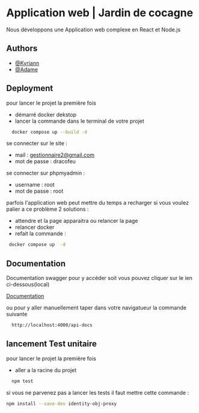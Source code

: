 
# Application web | Jardin de cocagne

Nous développons une Application web complexe en React et Node.js


## Authors

- [@Kyriann](https://github.com/userisAsk/)
- [@Adame](https://github.com/ov3rc0me)



## Deployment

pour lancer le projet la première fois 

- démarré docker dekstop
- lancer la commande dans le terminal de votre projet
```bash
  docker compose up --build -d
```
se connecter sur le site : 
- mail : gestionnaire2@gmail.com
- mot de passe : dracofeu

se connecter sur phpmyadmin : 
- username : root
- mot de passe : root

parfois l'application web peut mettre du temps a recharger si vous voulez palier a ce problème 2 solutions :
- attendre et la page apparaitra ou relancer la page
- relancer docker
- refait la commande :
 ```bash
  docker compose up  -d
```

## Documentation
Documentation swagger pour y accéder soit vous pouvez cliquer sur le ien ci-dessous(local)

[Documentation](http://localhost:4000/api-docs)

ou pour y aller manuellement taper dans votre navigatueur  la commande suivante

```bash
  http://localhost:4000/api-docs
```

## lancement Test unitaire

pour lancer le projet la première fois 

- aller a la racine du projet
```bash
  npm test
```
si vous ne parvenez pas a lancer les tests il faut mettre cette commande  : 
```bash
npm install --save-dev identity-obj-proxy
```


